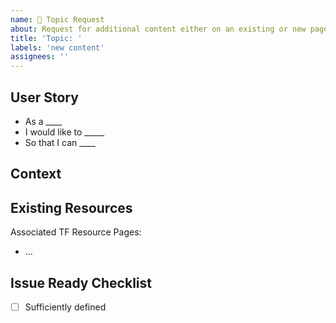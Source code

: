 ```yaml
---
name: 🌱 Topic Request
about: Request for additional content either on an existing or new page.
title: 'Topic: '
labels: 'new content'
assignees: ''
---
```


<!--- Provide a general summary of the feature in the title above -->

## User Story

* As a ____
* I would like to _____
* So that I can ____

## Context
<!--- Why is this topic important? Who is it important to? How would it be used? -->

## Existing Resources
<!--- Not obligatory, but helpful to add resources that already exist which could be leveraged or rferenced -->

Associated TF Resource Pages:  

* ...  

## Issue Ready Checklist
<!--- Needs to be fully checked-off in order to work on it -->

- [ ] Sufficiently defined  
